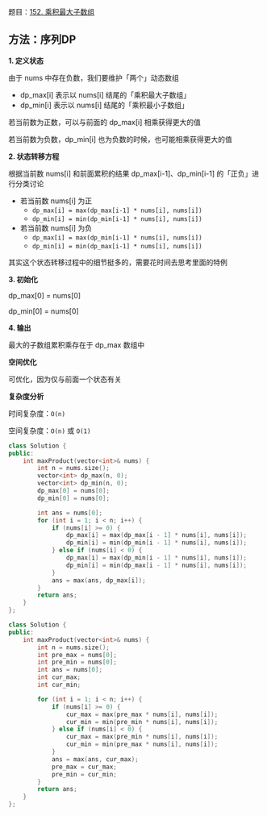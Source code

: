 题目：[152. 乘积最大子数组](https://leetcode-cn.com/problems/maximum-product-subarray/)

## 方法：序列DP

**1. 定义状态**

由于 nums 中存在负数，我们要维护「两个」动态数组

- dp_max[i] 表示以 nums[i] 结尾的「乘积最大子数组」
- dp_min[i] 表示以 nums[i] 结尾的「乘积最小子数组」

若当前数为正数，可以与前面的 dp_max[i] 相乘获得更大的值

若当前数为负数，dp_min[i] 也为负数的时候，也可能相乘获得更大的值

**2. 状态转移方程**

根据当前数 nums[i] 和前面累积的结果 dp_max[i-1]、dp_min[i-1] 的「正负」进行分类讨论

- 若当前数 nums[i] 为正
  - `dp_max[i] = max(dp_max[i-1] * nums[i], nums[i])`
  - `dp_min[i] = min(dp_min[i-1] * nums[i], nums[i])`
- 若当前数 nums[i] 为负
  - `dp_max[i] = max(dp_min[i-1] * nums[i], nums[i])`
  - `dp_min[i] = min(dp_max[i-1] * nums[i], nums[i])`

其实这个状态转移过程中的细节挺多的，需要花时间去思考里面的特例

**3. 初始化**

dp_max[0] = nums[0]

dp_min[0] = nums[0]

**4. 输出**

最大的子数组累积乘存在于 dp_max 数组中

**空间优化**

可优化，因为仅与前面一个状态有关

**复杂度分析**

时间复杂度：`O(n)`

空间复杂度：`O(n)` 或 `O(1)`

```c++
class Solution {
public:
    int maxProduct(vector<int>& nums) {
        int n = nums.size();
        vector<int> dp_max(n, 0);
        vector<int> dp_min(n, 0);
        dp_max[0] = nums[0];
        dp_min[0] = nums[0];

        int ans = nums[0];
        for (int i = 1; i < n; i++) {
            if (nums[i] >= 0) {
                dp_max[i] = max(dp_max[i - 1] * nums[i], nums[i]);
                dp_min[i] = min(dp_min[i - 1] * nums[i], nums[i]);
            } else if (nums[i] < 0) {
                dp_max[i] = max(dp_min[i - 1] * nums[i], nums[i]);
                dp_min[i] = min(dp_max[i - 1] * nums[i], nums[i]);
            }
            ans = max(ans, dp_max[i]);
        }
        return ans;
    }
};
```



```c++
class Solution {
public:
    int maxProduct(vector<int>& nums) {
        int n = nums.size();
        int pre_max = nums[0];
        int pre_min = nums[0];
        int ans = nums[0];
        int cur_max;
        int cur_min;

        for (int i = 1; i < n; i++) {
            if (nums[i] >= 0) {
                cur_max = max(pre_max * nums[i], nums[i]);
                cur_min = min(pre_min * nums[i], nums[i]);
            } else if (nums[i] < 0) {
                cur_max = max(pre_min * nums[i], nums[i]);
                cur_min = min(pre_max * nums[i], nums[i]);
            }
            ans = max(ans, cur_max);
            pre_max = cur_max;
            pre_min = cur_min;
        }
        return ans;
    }
};

```

